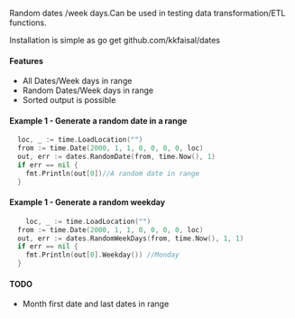 Random dates /week days.Can be used in testing data transformation/ETL functions.

Installation is simple as
    go get  github.com/kkfaisal/dates


#### Features
- All Dates/Week days in range
- Random Dates/Week days in range
- Sorted output is possible



#### Example   1 - Generate a random date in a range
```go
  loc, _ := time.LoadLocation("")
  from := time.Date(2000, 1, 1, 0, 0, 0, 0, loc)
  out, err := dates.RandomDate(from, time.Now(), 1)
  if err == nil {
    fmt.Println(out[0])//A random date in range
  }
```
#### Example   1 - Generate a random weekday
```go
    loc, _ := time.LoadLocation("")
  from := time.Date(2000, 1, 1, 0, 0, 0, 0, loc)
  out, err := dates.RandomWeekDays(from, time.Now(), 1, 1)
  if err == nil {
    fmt.Println(out[0].Weekday()) //Monday
  }

```

#### TODO
- Month first date and last dates in range